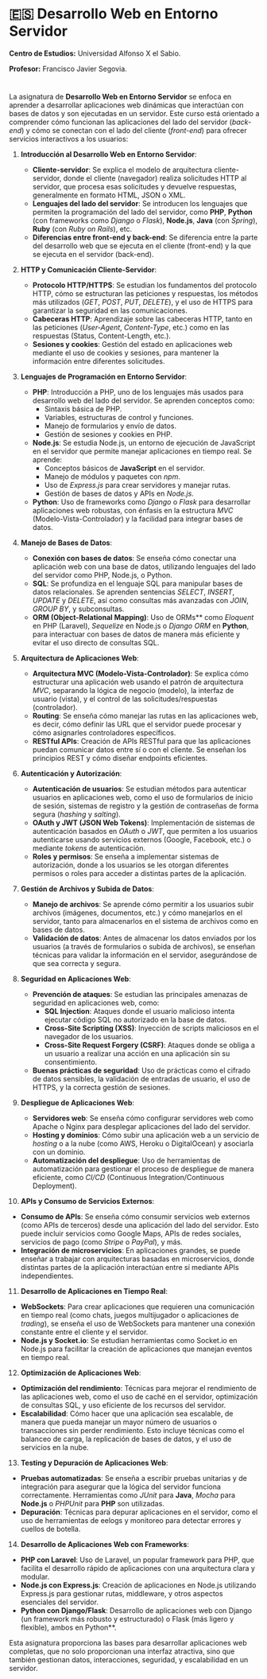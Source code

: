 # 🇪🇸  Desarrollo Web en Entorno Servidor

**Centro de Estudios:**  Universidad Alfonso X el Sabio.

**Profesor:** Francisco Javier Segovia.
#
La asignatura de **Desarrollo Web en Entorno Servidor** se enfoca en aprender a desarrollar aplicaciones web dinámicas que interactúan con bases de datos y son ejecutadas en un servidor. Este curso está orientado a comprender cómo funcionan las aplicaciones del lado del servidor (*back-end*) y cómo se conectan con el lado del cliente (*front-end*) para ofrecer servicios interactivos a los usuarios:

1. **Introducción al Desarrollo Web en Entorno Servidor**:

   - **Cliente-servidor**: Se explica el modelo de arquitectura cliente-servidor, donde el cliente (navegador) realiza solicitudes HTTP al servidor, que procesa esas solicitudes y devuelve respuestas, generalmente en formato HTML, JSON o XML.
   - **Lenguajes del lado del servidor**: Se introducen los lenguajes que permiten la programación del lado del servidor, como **PHP**, **Python** (con frameworks como *Django* o *Flask*), **Node.js**, **Java** (con *Spring*), **Ruby** (con *Ruby on Rails*), etc.
   - **Diferencias entre front-end y back-end**: Se diferencia entre la parte del desarrollo web que se ejecuta en el cliente (front-end) y la que se ejecuta en el servidor (back-end).

2. **HTTP y Comunicación Cliente-Servidor**:
   - **Protocolo HTTP/HTTPS**: Se estudian los fundamentos del protocolo HTTP, cómo se estructuran las peticiones y respuestas, los métodos más utilizados (*GET*, *POST*, *PUT*, *DELETE*), y el uso de HTTPS para garantizar la seguridad en las comunicaciones.
   - **Cabeceras HTTP**: Aprendizaje sobre las cabeceras HTTP, tanto en las peticiones (*User-Agent*, *Content-Type*, etc.) como en las respuestas (Status, Content-Length, etc.).
   - **Sesiones y cookies**: Gestión del estado en aplicaciones web mediante el uso de cookies y sesiones, para mantener la información entre diferentes solicitudes.

3. **Lenguajes de Programación en Entorno Servidor**:
   - **PHP**: Introducción a PHP, uno de los lenguajes más usados para desarrollo web del lado del servidor. Se aprenden conceptos como:
     - Sintaxis básica de PHP.
     - Variables, estructuras de control y funciones.
     - Manejo de formularios y envío de datos.
     - Gestión de sesiones y cookies en PHP.
   - **Node.js**: Se estudia Node.js, un entorno de ejecución de JavaScript en el servidor que permite manejar aplicaciones en tiempo real. Se aprende:
     - Conceptos básicos de **JavaScript** en el servidor.
     - Manejo de módulos y paquetes con *npm*.
     - Uso de *Express.js* para crear servidores y manejar rutas.
     - Gestión de bases de datos y APIs en *Node.js*.
   - **Python**: Uso de frameworks como *Django* o *Flask* para desarrollar aplicaciones web robustas, con énfasis en la estructura *MVC* (Modelo-Vista-Controlador) y la facilidad para integrar bases de datos.

4. **Manejo de Bases de Datos**:
   - **Conexión con bases de datos**: Se enseña cómo conectar una aplicación web con una base de datos, utilizando lenguajes del lado del servidor como PHP, Node.js, o Python.
   - **SQL**: Se profundiza en el lenguaje SQL para manipular bases de datos relacionales. Se aprenden sentencias *SELECT*, *INSERT*, *UPDATE* y *DELETE*, así como consultas más avanzadas con *JOIN*, *GROUP BY*, y subconsultas.
   - **ORM (Object-Relational Mapping)**: Uso de ORMs** como *Eloquent* en PHP (Laravel), *Sequelize* en Node.js o *Django ORM* en **Python**, para interactuar con bases de datos de manera más eficiente y evitar el uso directo de consultas SQL.

5. **Arquitectura de Aplicaciones Web**:
   - **Arquitectura MVC (Modelo-Vista-Controlador)**: Se explica cómo estructurar una aplicación web usando el patrón de arquitectura *MVC*, separando la lógica de negocio (modelo), la interfaz de usuario (vista), y el control de las solicitudes/respuestas (controlador).
   - **Routing**: Se enseña cómo manejar las rutas en las aplicaciones web, es decir, cómo definir las URL que el servidor puede procesar y cómo asignarles controladores específicos.
   - **RESTful APIs**: Creación de APIs RESTful para que las aplicaciones puedan comunicar datos entre sí o con el cliente. Se enseñan los principios REST y cómo diseñar endpoints eficientes.

6. **Autenticación y Autorización**:
   - **Autenticación de usuarios**: Se estudian métodos para autenticar usuarios en aplicaciones web, como el uso de formularios de inicio de sesión, sistemas de registro y la gestión de contraseñas de forma segura (*hashing* y *salting*).
   - **OAuth y JWT (JSON Web Tokens)**: Implementación de sistemas de autenticación basados en *OAuth* o *JWT*, que permiten a los usuarios autenticarse usando servicios externos (Google, Facebook, etc.) o mediante *tokens* de autenticación.
   - **Roles y permisos**: Se enseña a implementar sistemas de autorización, donde a los usuarios se les otorgan diferentes permisos o roles para acceder a distintas partes de la aplicación.

7. **Gestión de Archivos y Subida de Datos**:
   - **Manejo de archivos**: Se aprende cómo permitir a los usuarios subir archivos (imágenes, documentos, etc.) y cómo manejarlos en el servidor, tanto para almacenarlos en el sistema de archivos como en bases de datos.
   - **Validación de datos**: Antes de almacenar los datos enviados por los usuarios (a través de formularios o subida de archivos), se enseñan técnicas para validar la información en el servidor, asegurándose de que sea correcta y segura.

8. **Seguridad en Aplicaciones Web**:
   - **Prevención de ataques**: Se estudian las principales amenazas de seguridad en aplicaciones web, como:
     - **SQL Injection**: Ataques donde el usuario malicioso intenta ejecutar código SQL no autorizado en la base de datos.
     - **Cross-Site Scripting (XSS)**: Inyección de scripts maliciosos en el navegador de los usuarios.
     - **Cross-Site Request Forgery (CSRF)**: Ataques donde se obliga a un usuario a realizar una acción en una aplicación sin su consentimiento.
   - **Buenas prácticas de seguridad**: Uso de prácticas como el cifrado de datos sensibles, la validación de entradas de usuario, el uso de HTTPS, y la correcta gestión de sesiones.

9. **Despliegue de Aplicaciones Web**:
   - **Servidores web**: Se enseña cómo configurar servidores web como Apache o Nginx para desplegar aplicaciones del lado del servidor.
   - **Hosting y dominios**: Cómo subir una aplicación web a un servicio de *hosting* o a la nube (como AWS, Heroku o DigitalOcean) y asociarla con un dominio.
   - **Automatización del despliegue**: Uso de herramientas de automatización para gestionar el proceso de despliegue de manera eficiente, como *CI/CD* (Continuous Integration/Continuous Deployment).

10. **APIs y Consumo de Servicios Externos**:
   - **Consumo de APIs**: Se enseña cómo consumir servicios web externos (como APIs de terceros) desde una aplicación del lado del servidor. Esto puede incluir servicios como Google Maps, APIs de redes sociales, servicios de pago (como *Stripe* o *PayPal*), y más.
   - **Integración de microservicios**: En aplicaciones grandes, se puede enseñar a trabajar con arquitecturas basadas en microservicios, donde distintas partes de la aplicación interactúan entre sí mediante APIs independientes.

11. **Desarrollo de Aplicaciones en Tiempo Real**:
   - **WebSockets**: Para crear aplicaciones que requieren una comunicación en tiempo real (como chats, juegos multijugador o aplicaciones de *trading*), se enseña el uso de WebSockets para mantener una conexión constante entre el cliente y el servidor.
   - **Node.js y Socket.io**: Se estudian herramientas como Socket.io en Node.js para facilitar la creación de aplicaciones que manejan eventos en tiempo real.

12. **Optimización de Aplicaciones Web**:
   - **Optimización del rendimiento**: Técnicas para mejorar el rendimiento de las aplicaciones web, como el uso de caché en el servidor, optimización de consultas SQL, y uso eficiente de los recursos del servidor.
   - **Escalabilidad**: Cómo hacer que una aplicación sea escalable, de manera que pueda manejar un mayor número de usuarios o transacciones sin perder rendimiento. Esto incluye técnicas como el balanceo de carga, la replicación de bases de datos, y el uso de servicios en la nube.

13. **Testing y Depuración de Aplicaciones Web**:
   - **Pruebas automatizadas**: Se enseña a escribir pruebas unitarias y de integración para asegurar que la lógica del servidor funciona correctamente. Herramientas como *JUnit* para **Java**, *Mocha* para **Node.js** o *PHPUnit* para **PHP** son utilizadas.
   - **Depuración**: Técnicas para depurar aplicaciones en el servidor, como el uso de herramientas de eelogs y monitoreo para detectar errores y cuellos de botella.

14. **Desarrollo de Aplicaciones Web con Frameworks**:
   - **PHP con Laravel**: Uso de Laravel, un popular framework para PHP, que facilita el desarrollo rápido de aplicaciones con una arquitectura clara y modular.
   - **Node.js con Express.js**: Creación de aplicaciones en Node.js utilizando Express.js para gestionar rutas, middleware, y otros aspectos esenciales del servidor.
   - **Python con Django/Flask**: Desarrollo de aplicaciones web con Django (un framework más robusto y estructurado) o Flask (más ligero y flexible), ambos en Python**.

Esta asignatura proporciona las bases para desarrollar aplicaciones web completas, que no solo proporcionan una interfaz atractiva, sino que también gestionan datos, interacciones, seguridad, y escalabilidad en un servidor.


